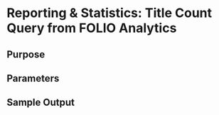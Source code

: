 # Reporting & Statistics: Title Count Query from FOLIO Analytics

## Purpose

## Parameters

## Sample Output
